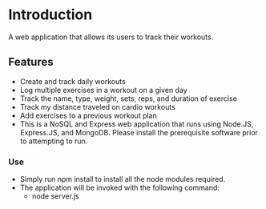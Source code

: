 # Introduction
A web application that allows its users to track their workouts. 

## Features
* Create and track daily workouts
* Log multiple exercises in a workout on a given day
* Track the name, type, weight, sets, reps, and duration of exercise
* Track my distance traveled on cardio workouts
* Add exercises to a previous workout plan
* This is a NoSQL and Express web application that runs using Node.JS, Express.JS, and MongoDB. Please install the prerequisite software prior to attempting to run.

### Use
* Simply run npm install to install all the node modules required.
* The application will be invoked with the following command:
  * node server.js
